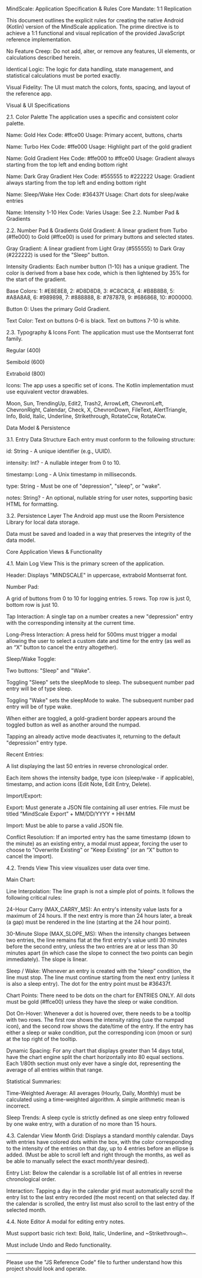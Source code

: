 MindScale: Application Specification & Rules
Core Mandate: 1:1 Replication

This document outlines the explicit rules for creating the native Android (Kotlin) version of the MindScale application. The prime directive is to achieve a 1:1 functional and visual replication of the provided JavaScript reference implementation.

No Feature Creep: Do not add, alter, or remove any features, UI elements, or calculations described herein.

Identical Logic: The logic for data handling, state management, and statistical calculations must be ported exactly.

Visual Fidelity: The UI must match the colors, fonts, spacing, and layout of the reference app.

Visual & UI Specifications

2.1. Color Palette
The application uses a specific and consistent color palette.

Name:         Gold
Hex Code:     #ffce00
Usage:        Primary accent, buttons, charts

Name:         Turbo
Hex Code:     #ffe000
Usage:        Highlight part of the gold gradient

Name:         Gold Gradient
Hex Code:     #ffe000 to #ffce00
Usage:        Gradient always starting from the top left and ending bottom right

Name:         Dark Gray Gradient
Hex Code:     #555555 to #222222
Usage:        Gradient always starting from the top left and ending bottom right

Name:         Sleep/Wake
Hex Code:     #36437f
Usage:        Chart dots for sleep/wake entries

Name:         Intensity 1-10
Hex Code:     Varies
Usage:        See 2.2. Number Pad & Gradients

2.2. Number Pad & Gradients
Gold Gradient: A linear gradient from Turbo (#ffe000) to Gold (#ffce00) is used for primary buttons and selected states.

Gray Gradient: A linear gradient from Light Gray (#555555) to Dark Gray (#222222) is used for the "Sleep" button.

Intensity Gradients: Each number button (1-10) has a unique gradient. The color is derived from a base hex code, which is then lightened by 35% for the start of the gradient.

Base Colors: 1: #E8E8E8, 2: #D8D8D8, 3: #C8C8C8, 4: #B8B8B8, 5: #A8A8A8, 6: #989898, 7: #888888, 8: #787878, 9: #686868, 10: #000000.

Button 0: Uses the primary Gold Gradient.

Text Color: Text on buttons 0-6 is black. Text on buttons 7-10 is white.

2.3. Typography & Icons
Font: The application must use the Montserrat font family.

Regular (400)

Semibold (600)

Extrabold (800)

Icons: The app uses a specific set of icons. The Kotlin implementation must use equivalent vector drawables.

Moon, Sun, TrendingUp, Edit2, Trash2, ArrowLeft, ChevronLeft, ChevronRight, Calendar, Check, X, ChevronDown, FileText, AlertTriangle, Info, Bold, Italic, Underline, Strikethrough, RotateCcw, RotateCw.

Data Model & Persistence

3.1. Entry Data Structure
Each entry must conform to the following structure:

id: String - A unique identifier (e.g., UUID).

intensity: Int? - A nullable integer from 0 to 10.

timestamp: Long - A Unix timestamp in milliseconds.

type: String - Must be one of "depression", "sleep", or "wake".

notes: String? - An optional, nullable string for user notes, supporting basic HTML for formatting.

3.2. Persistence Layer
The Android app must use the Room Persistence Library for local data storage.

Data must be saved and loaded in a way that preserves the integrity of the data model.

Core Application Views & Functionality

4.1. Main Log View
This is the primary screen of the application.

Header: Displays "MINDSCALE" in uppercase, extrabold Montserrat font.

Number Pad:

A grid of buttons from 0 to 10 for logging entries. 5 rows. Top row is just 0, bottom row is just 10.

Tap Interaction: A single tap on a number creates a new "depression" entry with the corresponding intensity at the current time.

Long-Press Interaction: A press held for 500ms must trigger a modal allowing the user to select a custom date and time for the entry (as well as an “X” button to cancel the entry altogether).

Sleep/Wake Toggle:

Two buttons: "Sleep" and "Wake".

Toggling "Sleep" sets the sleepMode to sleep. The subsequent number pad entry will be of type sleep.

Toggling "Wake" sets the sleepMode to wake. The subsequent number pad entry will be of type wake.

When either are toggled, a gold-gradient border appears around the toggled button as well as another around the numpad.

Tapping an already active mode deactivates it, returning to the default "depression" entry type.

Recent Entries:

A list displaying the last 50 entries in reverse chronological order.

Each item shows the intensity badge, type icon (sleep/wake - if applicable), timestamp, and action icons (Edit Note, Edit Entry, Delete).

Import/Export:

Export: Must generate a JSON file containing all user entries. File must be titled “MindScale Export” + MM/DD/YYYY + HH:MM

Import: Must be able to parse a valid JSON file.

Conflict Resolution: If an imported entry has the same timestamp (down to the minute) as an existing entry, a modal must appear, forcing the user to choose to "Overwrite Existing" or "Keep Existing" (or an “X” button to cancel the import).

4.2. Trends View
This view visualizes user data over time.

Main Chart:

Line Interpolation: The line graph is not a simple plot of points. It follows the following critical rules:

24-Hour Carry (MAX_CARRY_MS): An entry's intensity value lasts for a maximum of 24 hours. If the next entry is more than 24 hours later, a break (a gap) must be rendered in the line (starting at the 24 hour point).

30-Minute Slope (MAX_SLOPE_MS): When the intensity changes between two entries, the line remains flat at the first entry's value until 30 minutes before the second entry, unless the two entries are at or less than 30 minutes apart (in which case the slope to connect the two points can begin immediately). The slope is linear.

Sleep / Wake: Whenever an entry is created with the “sleep” condition, the line must stop. The line must continue starting from the next entry (unless it is also a sleep entry). The dot for the entry point must be #36437f.

Chart Points: There need to be dots on the chart for ENTRIES ONLY. All dots must be gold (#ffce00) unless they have the sleep or wake condition.

Dot On-Hover: Whenever a dot is hovered over, there needs to be a tooltip with two rows. The first row shows the intensity rating (use the numpad icon), and the second row shows the date/time of the entry. If the entry has either a sleep or wake condition, put the corresponding icon (moon or sun) at the top right of the tooltip.

Dynamic Spacing: For any chart that displays greater than 14 days total, have the chart engine split the chart horizontally into 80 equal sections. Each 1/80th section must only ever have a single dot, representing the average of all entries within that range.

Statistical Summaries:

Time-Weighted Average: All averages (Hourly, Daily, Monthly) must be calculated using a time-weighted algorithm. A simple arithmetic mean is incorrect.

Sleep Trends: A sleep cycle is strictly defined as one sleep entry followed by one wake entry, with a duration of no more than 15 hours.

4.3. Calendar View
Month Grid: Displays a standard monthly calendar. Days with entries have colored dots within the box, with the color corresponding to the intensity of the entries on that day, up to 4 entries before an ellipse is added. (Must be able to scroll left and right through the months, as well as be able to manually select the exact month/year desired).

Entry List: Below the calendar is a scrollable list of all entries in reverse chronological order.

Interaction: Tapping a day in the calendar grid must automatically scroll the entry list to the last entry recorded (the most recent) on that selected day. If the calendar is scrolled, the entry list must also scroll to the last entry of the selected month.

4.4. Note Editor
A modal for editing entry notes.

Must support basic rich text: Bold, Italic, Underline, and ~Strikethrough~.

Must include Undo and Redo functionality.

---

Please use the "JS Reference Code" file to further understand how this project should look and operate.

